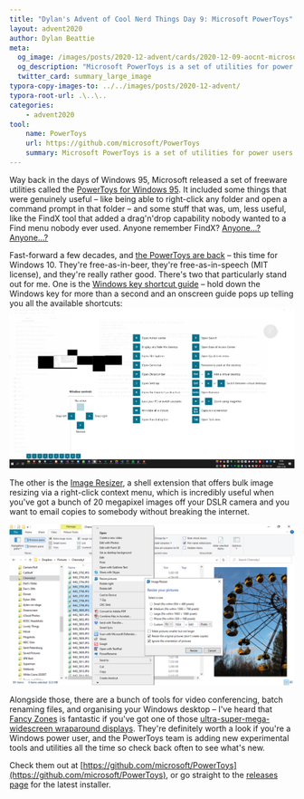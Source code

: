 ```yaml
---
title: "Dylan's Advent of Cool Nerd Things Day 9: Microsoft PowerToys"
layout: advent2020
author: Dylan Beattie
meta:
  og_image: /images/posts/2020-12-advent/cards/2020-12-09-aocnt-microsoft-powertoys.png
  og_description: "Microsoft PowerToys is a set of utilities for power users to tune and streamline their Windows experience for greater productivity."
  twitter_card: summary_large_image
typora-copy-images-to: ../../images/posts/2020-12-advent/
typora-root-url: .\..\..
categories:
    - advent2020
tool:
    name: PowerToys
    url: https://github.com/microsoft/PowerToys
    summary: Microsoft PowerToys is a set of utilities for power users to tune and streamline their Windows experience for greater productivity.
---
```


Way back in the days of Windows 95, Microsoft released a set of freeware utilities called the [PowerToys for Windows 95](https://en.wikipedia.org/wiki/Microsoft_PowerToys#PowerToys_for_Windows_95). It included some things that were genuinely useful – like being able to right-click any folder and open a command prompt in that folder – and some stuff that was, um, less useful, like the FindX tool that added a drag'n'drop capability nobody wanted to a Find menu nobody ever used. Anyone remember FindX? [Anyone...? Anyone...?](https://www.youtube.com/watch?v=uhiCFdWeQfA)

Fast-forward a few decades, and [the PowerToys are back](https://github.com/microsoft/PowerToys) – this time for Windows 10. They're free-as-in-beer, they're free-as-in-speech (MIT license), and they're really rather good. There's two that particularly stand out for me. One is the [Windows key shortcut guide](https://github.com/microsoft/PowerToys/wiki/Shortcut-Guide-Overview) – hold down the Windows key for more than a second and an onscreen guide pops up telling you all the available shortcuts:![image-20201206195822478](/images/posts/2020-12-advent/image-20201206195822478.png)

The other is the  [Image Resizer](https://github.com/microsoft/PowerToys/wiki/Image-Resizer-Overview), a shell extension that offers bulk image resizing via a right-click context menu, which is incredibly useful when you've got a bunch of 20 megapixel images off your DSLR camera and you want to email copies to somebody without breaking the internet. 

![image-20201206200322529](/images/posts/2020-12-advent/image-20201206200322529.png)

Alongside those, there are a bunch of tools for video conferencing, batch renaming files, and organising your Windows desktop – I've heard that [Fancy Zones](https://github.com/microsoft/PowerToys/wiki/FancyZones-Overview) is fantastic if you've got one of those [ultra-super-mega-widescreen wraparound displays](https://www.samsung.com/uk/monitors/gaming/qled-gaming-monitor-with-329-super-ultra-wide-screen-49-inch-lc49hg90dmuxen/). They're definitely worth a look if you're a Windows power user, and the PowerToys team is adding new experimental tools and utilities all the time so check back often to see what's new.

Check them out at [https://github.com/microsoft/PowerToys](https://github.com/microsoft/PowerToys), or go straight to the  [releases page](https://github.com/microsoft/PowerToys/releases/) for the latest installer.